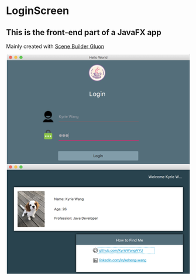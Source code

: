 # LoginScreen
## This is the front-end part of a JavaFX app
Mainly created with [Scene Builder Gluon](http://gluonhq.com/products/scene-builder/)

<div align="center">
  <img src="https://github.com/KyrieWangNYU/LoginScreen/blob/master/images/Login.png" width = "500" height = "300" alt="Login Page" align=center />
</div>

<div align="center">
  <img src="https://github.com/KyrieWangNYU/LoginScreen/blob/master/images/User.png" width = "500" height = "300" alt="Login Page" align=center />
</div>


